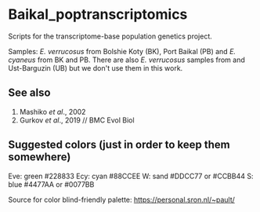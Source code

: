 # Baikal_poptranscriptomics

Scripts for the transcriptome-base population genetics project.

Samples: *E. verrucosus* from Bolshie Koty (BK), Port Baikal (PB) and *E. cyaneus* from BK and PB.
There are also *E. verrucosus* samples from and Ust-Barguzin (UB) but we don't use them in this work.



## See also
1. Mashiko *et al*., 2002
2. Gurkov *et al*., 2019 // BMC Evol Biol


## Suggested colors (just in order to keep them somewhere)
Eve: green #228833
Ecy: cyan #88CCEE
W: sand #DDCC77 or #CCBB44
S: blue #4477AA or #0077BB

Source for color blind-friendly palette: https://personal.sron.nl/~pault/